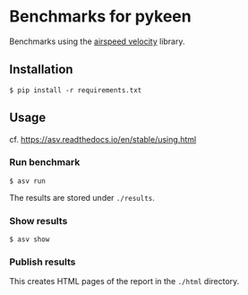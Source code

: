 # Benchmarks for pykeen

Benchmarks using the [airspeed velocity](https://asv.readthedocs.io/en/stable/index.html) library.

## Installation

```console
$ pip install -r requirements.txt
```

## Usage

cf. https://asv.readthedocs.io/en/stable/using.html

### Run benchmark

```console
$ asv run
```

The results are stored under `./results`.

### Show results

```console
$ asv show
```

### Publish results

This creates HTML pages of the report in the `./html` directory.